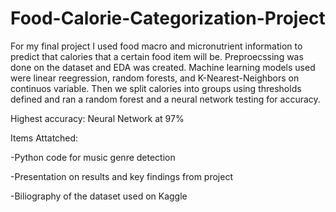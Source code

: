 # Food-Calorie-Categorization-Project

For my final project I used food macro and micronutrient information to predict that calories that a certain food item will be. Preproecssing was done on the dataset and EDA was created. Machine learning models used were linear reegression, random forests, and K-Nearest-Neighbors on continuos variable. Then we split calories into groups using thresholds defined and ran a random forest and a neural network testing for accuracy. 

Highest accuracy: Neural Network at 97%

Items Attatched:

-Python code for music genre detection

-Presentation on results and key findings from project

-Biliography of the dataset used on Kaggle
